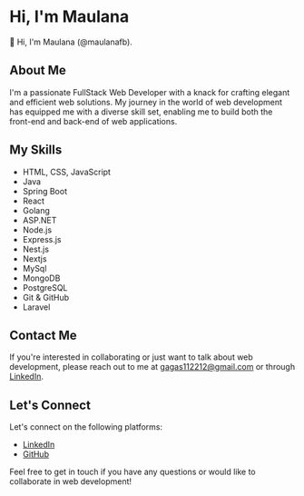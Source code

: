 # Hi, I'm Maulana

👋 Hi, I'm Maulana (@maulanafb).

## About Me

I'm a passionate FullStack Web Developer with a knack for crafting elegant and efficient web solutions. My journey in the world of web development has equipped me with a diverse skill set, enabling me to build both the front-end and back-end of web applications.

## My Skills

- HTML, CSS, JavaScript
- Java
- Spring Boot
- React
- Golang
- ASP.NET
- Node.js
- Express.js
- Nest.js
- Nextjs
- MySql
- MongoDB
- PostgreSQL
- Git & GitHub
- Laravel

## Contact Me

If you're interested in collaborating or just want to talk about web development, please reach out to me at [gagas112212@gmail.com](mailto:gagas112212@gmail.com) or through [LinkedIn](https://www.linkedin.com/in/maulana-fatih-b52390195/).

## Let's Connect

Let's connect on the following platforms:

- [LinkedIn](https://www.linkedin.com/in/maulana-fatih-b52390195/)
- [GitHub](https://github.com/maulanafb)

Feel free to get in touch if you have any questions or would like to collaborate in web development!

